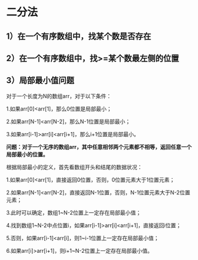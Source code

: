 # 二分法

## 1）在一个有序数组中，找某个数是否存在

## 2）在一个有序数组中，找>=某个数最左侧的位置

## 3）局部最小值问题

对于一个长度为N的数组arr，对于以下条件：

1.如果arr[0]<arr[1]，那么0位置是局部最小；

2.如果arr[N-1]<arr[N-2]，那么N-1位置是局部最小；

3.如果arr[i-1]>arr[i]<arr[i+1]，那么i+1位置是局部最小。

**问题：对于一个无序的数组arr，其中任意相邻两个元素都不相等，返回任意一个局部最小的位置。**

根据局部最小的定义，首先看数组开头和结尾的数据状况：

1.如果arr[0]<arr[1]，直接返回0位置，否则，0位置元素大于1位置元素；

2.如果arr[N-1]<arr[N-2]，直接返回N-1位置，否则，N-1位置元素大于N-2位置元素；

3.此时可以确定，数组1~N-2位置上一定存在局部最小值；

4.找到数组1~N-2中点位置i，如果arr[i-1]>arr[i]<arr[i+1]，直接返回i位置；

5.否则，如果arr[i-1]<arr[i]，则1~i-1位置上一定存在局部最小值；

6.如果arr[i]>arr[i+1]，则i+1~N-2位置上一定存在局部最小值。